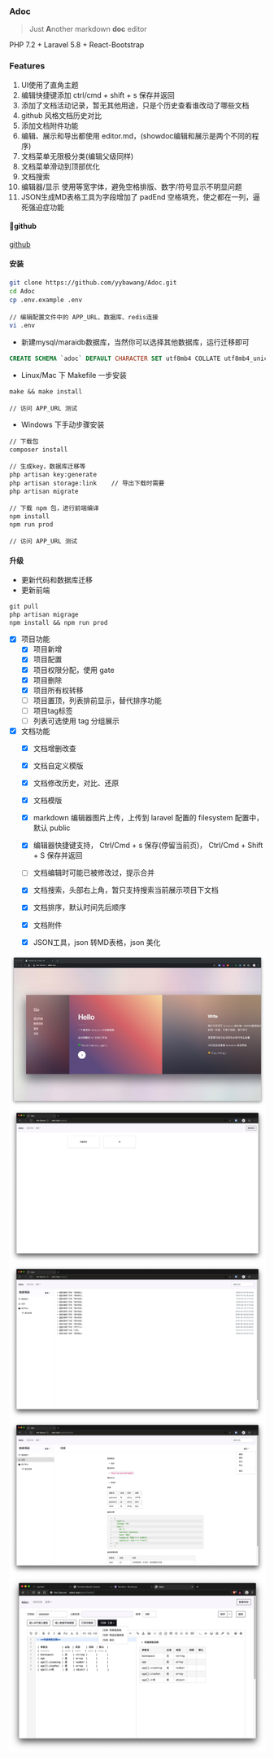 ### Adoc

> Just **A**nother markdown **doc** editor

PHP 7.2 + Laravel 5.8 + React-Bootstrap

### Features

1. UI使用了直角主题
2. 编辑快捷键添加 ctrl/cmd + shift + s 保存并返回
3. 添加了文档活动记录，暂无其他用途，只是个历史查看谁改动了哪些文档
4. github 风格文档历史对比
5. 添加文档附件功能
6. 编辑、展示和导出都使用 editor.md，(showdoc编辑和展示是两个不同的程序)
7. 文档菜单无限极分类(编辑父级同样)
8. 文档菜单滑动到顶部优化
9. 文档搜索
10. 编辑器/显示 使用等宽字体，避免空格排版、数字/符号显示不明显问题
11. JSON生成MD表格工具为字段增加了 padEnd 空格填充，使之都在一列，逼死强迫症功能

#### 💚github
[github](https://github.com/yybawang/Adoc)


#### 安装

```bash
git clone https://github.com/yybawang/Adoc.git
cd Adoc
cp .env.example .env

// 编辑配置文件中的 APP_URL、数据库、redis连接
vi .env
```

- 新建mysql/maraidb数据库，当然你可以选择其他数据库，运行迁移即可
```sql 
CREATE SCHEMA `adoc` DEFAULT CHARACTER SET utf8mb4 COLLATE utf8mb4_unicode_ci; 
```

- Linux/Mac 下 Makefile 一步安装

```
make && make install

// 访问 APP_URL 测试
```

- Windows 下手动步骤安装

```
// 下载包
composer install

// 生成key，数据库迁移等
php artisan key:generate
php artisan storage:link    // 导出下载时需要
php artisan migrate

// 下载 npm 包，进行前端编译
npm install
npm run prod

// 访问 APP_URL 测试
```

#### 升级

- 更新代码和数据库迁移
- 更新前端

```
git pull
php artisan migrage
npm install && npm run prod
```

* [x] 项目功能
    * [x] 项目新增
    * [x] 项目配置
    * [x] 项目权限分配，使用 gate
    * [x] 项目删除
    * [x] 项目所有权转移
    * [ ] 项目置顶，列表排前显示，替代排序功能
    * [ ] 项目tag标签
    * [ ] 列表可选使用 tag 分组展示
* [x] 文档功能
    * [x] 文档增删改查
    * [x] 文档自定义模版
    * [x] 文档修改历史，对比、还原
    * [x] 文档模版
    * [x] markdown 编辑器图片上传，上传到 laravel 配置的 filesystem 配置中，默认 public
    * [x] 编辑器快捷键支持， Ctrl/Cmd + s 保存(停留当前页)， Ctrl/Cmd + Shift + S 保存并返回
    * [ ] 文档编辑时可能已被修改过，提示合并
    * [x] 文档搜索，头部右上角，暂只支持搜索当前展示项目下文档
    * [x] 文档排序，默认时间先后顺序
    * [x] 文档附件
    * [x] JSON工具，json 转MD表格，json 美化


![示例](https://raw.githubusercontent.com/yybawang/images/master/adoc/Xnip2019-05-25_12-28-38.png)
![示例](https://raw.githubusercontent.com/yybawang/images/master/adoc/Xnip2019-07-04_18-07-30.png)
![示例](https://raw.githubusercontent.com/yybawang/images/master/adoc/Xnip2019-07-04_18-07-44.png)
![示例](https://raw.githubusercontent.com/yybawang/images/master/adoc/Xnip2019-07-04_18-07-58.png)
![示例](https://raw.githubusercontent.com/yybawang/images/master/picgo/20190715003350.png)
